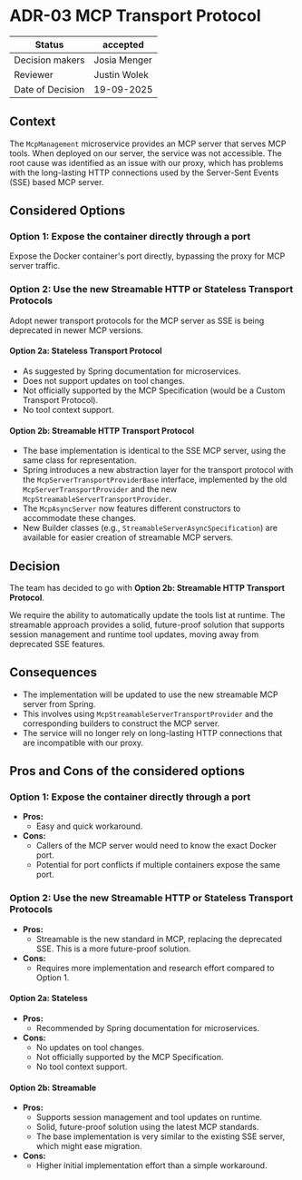 # ADR-03 MCP Transport Protocol

| Status           | accepted       |
|------------------|----------------|
| Decision makers  | Josia Menger   |
| Reviewer         | Justin Wolek   |
| Date of Decision | 19-09-2025     |

## Context

The `McpManagement` microservice provides an MCP server that serves MCP tools. When deployed on our server, the service was not accessible. The root cause was identified as an issue with our proxy, which has problems with the long-lasting HTTP connections used by the Server-Sent Events (SSE) based MCP server.

## Considered Options

### Option 1: Expose the container directly through a port

Expose the Docker container's port directly, bypassing the proxy for MCP server traffic.

### Option 2: Use the new Streamable HTTP or Stateless Transport Protocols

Adopt newer transport protocols for the MCP server as SSE is being deprecated in newer MCP versions.

#### Option 2a: Stateless Transport Protocol

- As suggested by Spring documentation for microservices.
- Does not support updates on tool changes.
- Not officially supported by the MCP Specification (would be a Custom Transport Protocol).
- No tool context support.

#### Option 2b: Streamable HTTP Transport Protocol

- The base implementation is identical to the SSE MCP server, using the same class for representation.
- Spring introduces a new abstraction layer for the transport protocol with the `McpServerTransportProviderBase` interface, implemented by the old `McpServerTransportProvider` and the new `McpStreamableServerTransportProvider`.
- The `McpAsyncServer` now features different constructors to accommodate these changes.
- New Builder classes (e.g., `StreamableServerAsyncSpecification`) are available for easier creation of streamable MCP servers.

## Decision

The team has decided to go with **Option 2b: Streamable HTTP Transport Protocol**.

We require the ability to automatically update the tools list at runtime. The streamable approach provides a solid, future-proof solution that supports session management and runtime tool updates, moving away from deprecated SSE features.

## Consequences

- The implementation will be updated to use the new streamable MCP server from Spring.
- This involves using `McpStreamableServerTransportProvider` and the corresponding builders to construct the MCP server.
- The service will no longer rely on long-lasting HTTP connections that are incompatible with our proxy.

## Pros and Cons of the considered options

### Option 1: Expose the container directly through a port

- **Pros:**
  - Easy and quick workaround.
- **Cons:**
  - Callers of the MCP server would need to know the exact Docker port.
  - Potential for port conflicts if multiple containers expose the same port.

### Option 2: Use the new Streamable HTTP or Stateless Transport Protocols

- **Pros:**
  - Streamable is the new standard in MCP, replacing the deprecated SSE. This is a more future-proof solution.
- **Cons:**
  - Requires more implementation and research effort compared to Option 1.

#### Option 2a: Stateless

- **Pros:**
  - Recommended by Spring documentation for microservices.
- **Cons:**
  - No updates on tool changes.
  - Not officially supported by the MCP Specification.
  - No tool context support.

#### Option 2b: Streamable

- **Pros:**
  - Supports session management and tool updates on runtime.
  - Solid, future-proof solution using the latest MCP standards.
  - The base implementation is very similar to the existing SSE server, which might ease migration.
- **Cons:**
  - Higher initial implementation effort than a simple workaround.
